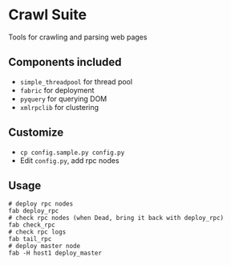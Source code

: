 # Crawl Suite
Tools for crawling and parsing web pages


## Components included
+ `simple_threadpool` for thread pool
+ `fabric` for deployment
+ `pyquery` for querying DOM
+ `xmlrpclib` for clustering


## Customize
+ `cp config.sample.py config.py`
+ Edit `config.py`, add rpc nodes


## Usage
```shell
# deploy rpc nodes
fab deploy_rpc
# check rpc nodes (when Dead, bring it back with deploy_rpc)
fab check_rpc
# check rpc logs
fab tail_rpc
# deploy master node
fab -H host1 deploy_master
```
